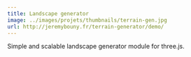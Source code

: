 ```yaml
---
title: Landscape generator
image: ../images/projets/thumbnails/terrain-gen.jpg
url: http://jeremybouny.fr/terrain-generator/demo/
---
```


Simple and scalable landscape generator module  for three.js.